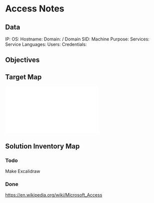 # Access Notes

## Data 

IP: 
OS:
Hostname:
Domain:  / Domain SID:
Machine Purpose: 
Services:
Service Languages:
Users:
Credentials:

## Objectives

## Target Map

![](Access-map.excalidraw.md)

## Solution Inventory Map


### Todo 

Make Excalidraw

### Done
      

https://en.wikipedia.org/wiki/Microsoft_Access
